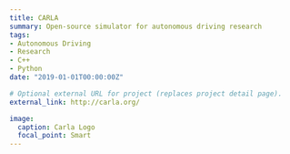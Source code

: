 ```yaml
---
title: CARLA
summary: Open-source simulator for autonomous driving research
tags:
- Autonomous Driving
- Research
- C++
- Python
date: "2019-01-01T00:00:00Z"

# Optional external URL for project (replaces project detail page).
external_link: http://carla.org/

image:
  caption: Carla Logo
  focal_point: Smart
---
```

